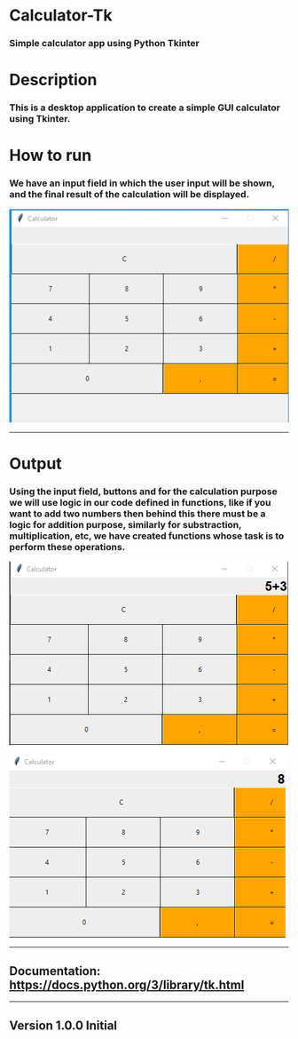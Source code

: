 # Calculator-Tk
### Simple calculator app using Python Tkinter

# Description
### This is a desktop application to create a simple GUI calculator using Tkinter.
 
# How to run
### We have an input field in which the user input will be shown, and the final result of the calculation will be displayed.

![img.png](img.png)

----------------------------
# Output
### Using the input field, buttons and for the calculation purpose we will use logic in our code defined in functions, like if you want to add two numbers then behind this there must be a logic for addition purpose, similarly for substraction, multiplication, etc, we have created functions whose task is to perform these operations.
![img_1.png](img_1.png)

![img_2.png](img_2.png)

-----
## Documentation: https://docs.python.org/3/library/tk.html

------
Version 1.0.0 Initial
-----
